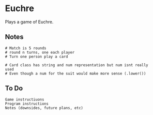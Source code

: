 # Euchre
Plays a game of Euchre.

## Notes
    # Match is 5 rounds
    # round n turns, one each player
    # Turn one person play a card

    # Card class has string and num representation but num isnt really used
    # Even though a num for the suit would make more sense (.lower())

## To Do
    Game instructiuons
    Program instructions
    Notes (downsides, future plans, etc)

